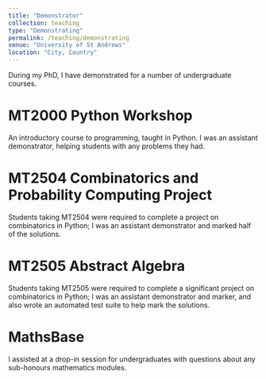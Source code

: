 ```yaml
---
title: "Demonstrator"
collection: teaching
type: "Demonstrating"
permalink: /teaching/demonstrating
venue: "University of St Andrews"
location: "City, Country"
---
```


During my PhD, I have demonstrated for a number of undergraduate courses.

MT2000 Python Workshop
======
An introductory course to programming, taught in Python. I was an assistant
demonstrator, helping students with any problems they had.

MT2504 Combinatorics and Probability Computing Project
======
Students taking MT2504 were required to complete a project on combinatorics in
Python; I was an assistant demonstrator and marked half of the solutions. 

MT2505 Abstract Algebra
======
Students taking MT2505 were required to complete a significant project on
combinatorics in Python; I was an assistant demonstrator and marker, and also
wrote an automated test suite to help mark the solutions.

MathsBase
======
I assisted at a drop-in session for undergraduates with questions about any
sub-honours mathematics modules.
